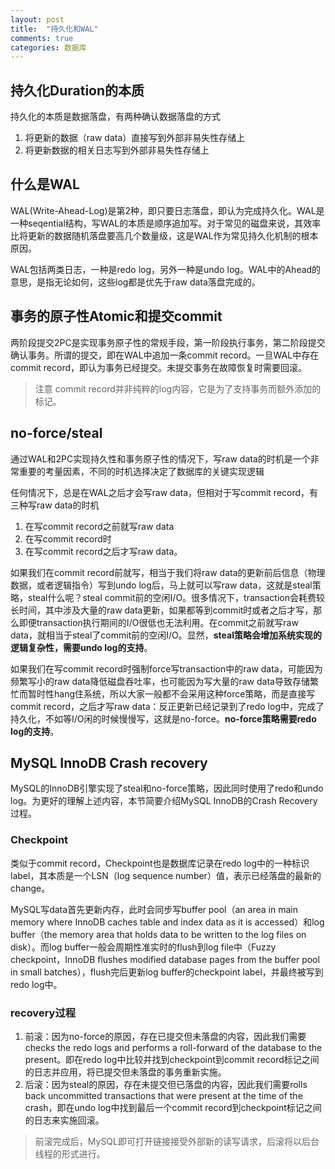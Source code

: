 ```yaml
---
layout: post
title:  "持久化和WAL"
comments: true
categories: 数据库 
---
```

## 持久化Duration的本质
持久化的本质是数据落盘，有两种确认数据落盘的方式
1. 将更新的数据（raw data）直接写到外部非易失性存储上
2. 将更新数据的相关日志写到外部非易失性存储上

## 什么是WAL
WAL(Write-Ahead-Log)是第2种，即只要日志落盘，即认为完成持久化。WAL是一种seqential结构，写WAL的本质是顺序追加写。对于常见的磁盘来说，其效率比将更新的数据随机落盘要高几个数量级，这是WAL作为常见持久化机制的根本原因。

WAL包括两类日志，一种是redo log，另外一种是undo log。WAL中的Ahead的意思，是指无论如何，这些log都是优先于raw data落盘完成的。

## 事务的原子性Atomic和提交commit
两阶段提交2PC是实现事务原子性的常规手段，第一阶段执行事务，第二阶段提交确认事务。所谓的提交，即在WAL中追加一条commit record。一旦WAL中存在commit record，即认为事务已经提交。未提交事务在故障恢复时需要回滚。

> 注意
> commit record并非纯粹的log内容，它是为了支持事务而额外添加的标记。

## no-force/steal
通过WAL和2PC实现持久性和事务原子性的情况下，写raw data的时机是一个非常重要的考量因素，不同的时机选择决定了数据库的关键实现逻辑

任何情况下，总是在WAL之后才会写raw data，但相对于写commit record，有三种写raw data的时机
1. 在写commit record之前就写raw data
2. 在写commit record时
3. 在写commit record之后才写raw data。


如果我们在commit record前就写，相当于我们将raw data的更新前后信息（物理数据，或者逻辑指令）写到undo log后，马上就可以写raw data，这就是steal策略，steal什么呢？steal commit前的空闲I/O。很多情况下，transaction会耗费较长时间，其中涉及大量的raw data更新，如果都等到commit时或者之后才写，那么即便transaction执行期间的I/O很低也无法利用。在commit之前就写raw data，就相当于steal了commit前的空闲I/O。显然，**steal策略会增加系统实现的逻辑复杂性，需要undo log的支持**。

如果我们在写commit record时强制force写transaction中的raw data，可能因为频繁写小的raw data降低磁盘吞吐率，也可能因为写大量的raw data导致存储繁忙而暂时性hang住系统，所以大家一般都不会采用这种force策略，而是直接写commit record，之后才写raw data：反正更新已经记录到了redo log中，完成了持久化，不如等I/O闲的时候慢慢写，这就是no-force。**no-force策略需要redo log的支持**。

## MySQL InnoDB Crash recovery
MySQL的InnoDB引擎实现了steal和no-force策略，因此同时使用了redo和undo log。为更好的理解上述内容，本节简要介绍MySQL InnoDB的Crash Recovery过程。

### Checkpoint
类似于commit record，Checkpoint也是数据库记录在redo log中的一种标识label，其本质是一个LSN（log sequence number）值，表示已经落盘的最新的change。

MySQL写data首先更新内存，此时会同步写buffer pool（an area in main memory where InnoDB caches table and index data as it is accessed）和log buffer（the memory area that holds data to be written to the log files on disk）。而log buffer一般会周期性准实时的flush到log file中（Fuzzy checkpoint，InnoDB flushes modified database pages from the buffer pool in small batches），flush完后更新log buffer的checkpoint label，并最终被写到redo log中。

### recovery过程
1. 前滚：因为no-force的原因，存在已提交但未落盘的内容，因此我们需要checks the redo logs and performs a roll-forward of the database to the present。即在redo log中比较并找到checkpoint到commit record标记之间的日志并应用，将已提交但未落盘的事务重新实施。
2. 后滚：因为steal的原因，存在未提交但已落盘的内容，因此我们需要rolls back uncommitted transactions that were present at the time of the crash，即在undo log中找到最后一个commit record到checkpoint标记之间的日志来实施回滚。
> 前滚完成后，MySQL即可打开链接接受外部新的读写请求，后滚将以后台线程的形式进行。